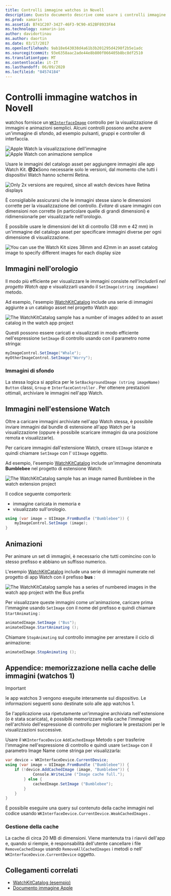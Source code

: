 ```yaml
---
title: Controlli immagine watchos in Novell
description: Questo documento descrive come usare i controlli immagine in un'applicazione watchos compilata con Novell. Viene illustrato il controllo WKInterfaceImage, il metodo seimagine, aggiungendo immagini a un'estensione del controllo, animazioni e altro ancora.
ms.prod: xamarin
ms.assetid: B741C207-3427-46F3-9C90-A52BF8933FA4
ms.technology: xamarin-ios
author: davidortinau
ms.author: daortin
ms.date: 03/17/2017
ms.openlocfilehash: 9ab18e643038d4a61b3b201295d4298f2b5e1adc
ms.sourcegitcommit: 93e6358aac2ade44e8b800f066405b8bc8df2510
ms.translationtype: MT
ms.contentlocale: it-IT
ms.lasthandoff: 06/09/2020
ms.locfileid: "84574184"
---
```

# <a name="watchos-image-controls-in-xamarin"></a>Controlli immagine watchos in Novell

watchos fornisce un [`WKInterfaceImage`](xref:WatchKit.WKInterfaceImage) controllo per la visualizzazione di immagini e animazioni semplici. Alcuni controlli possono anche avere un'immagine di sfondo, ad esempio pulsanti, gruppi e controller di interfaccia.

![](image-images/image-walkway.png "Apple Watch la visualizzazione dell'immagine") ![](image-images/image-animation.png "Apple Watch con animazione semplice")
<!-- watch image courtesy of http://infinitapps.com/bezel/ -->

Usare le immagini del catalogo asset per aggiungere immagini alle app Watch Kit.
**@2x**Sono necessarie solo le versioni, dal momento che tutti i dispositivi Watch hanno schermi Retina.

![](image-images/asset-universal-sml.png "Only 2x versions are required, since all watch devices have Retina displays")

È consigliabile assicurarsi che le immagini stesse siano le dimensioni corrette per la visualizzazione del controllo. *Evitare* di usare immagini con dimensioni non corrette (in particolare quelle di grandi dimensioni) e ridimensionarle per visualizzarle nell'orologio.

È possibile usare le dimensioni del kit di controllo (38 mm e 42 mm) in un'immagine del catalogo asset per specificare immagini diverse per ogni dimensione di visualizzazione.

![](image-images/asset-watch-sml.png "You can use the Watch Kit sizes 38mm and 42mm in an asset catalog image to specify different images for each display size")

## <a name="images-on-the-watch"></a>Immagini nell'orologio

Il modo più efficiente per visualizzare le immagini consiste *nell'includerli nel progetto Watch app* e visualizzarli usando il `SetImage(string imageName)` metodo.

Ad esempio, l'esempio [WatchKitCatalog](https://docs.microsoft.com/samples/xamarin/ios-samples/watchos-watchkitcatalog/) include una serie di immagini aggiunte a un catalogo asset nel progetto Watch app:

![](image-images/asset-whale-sml.png "The WatchKitCatalog sample has a number of images added to an asset catalog in the watch app project")

Questi possono essere caricati e visualizzati in modo efficiente nell'espressione `SetImage` di controllo usando con il parametro nome stringa:

```csharp
myImageControl.SetImage("Whale");
myOtherImageControl.SetImage("Worry");
```

### <a name="background-images"></a>Immagini di sfondo

La stessa logica si applica per le `SetBackgroundImage (string imageName)` `Button` classi, `Group` e `InterfaceController` . Per ottenere prestazioni ottimali, archiviare le immagini nell'app Watch.

## <a name="images-in-the-watch-extension"></a>Immagini nell'estensione Watch

Oltre a caricare immagini archiviate nell'app Watch stessa, è possibile inviare immagini dal bundle di estensione all'app Watch per la visualizzazione (oppure è possibile scaricare immagini da una posizione remota e visualizzarle).

Per caricare immagini dall'estensione Watch, creare `UIImage` istanze e quindi chiamare `SetImage` con l' `UIImage` oggetto.

Ad esempio, l'esempio [WatchKitCatalog](https://docs.microsoft.com/samples/xamarin/ios-samples/watchos-watchkitcatalog) include un'immagine denominata **Bumblebee** nel progetto di estensione Watch:

![](image-images/asset-bumblebee-sml.png "The WatchKitCatalog sample has an image named Bumblebee in the watch extension project")

Il codice seguente comporterà:

- immagine caricata in memoria e
- visualizzato sull'orologio.

```csharp
using (var image = UIImage.FromBundle ("Bumblebee")) {
    myImageControl.SetImage (image);
}
```

## <a name="animations"></a>Animazioni

Per animare un set di immagini, è necessario che tutti comincino con lo stesso prefisso e abbiano un suffisso numerico.

L'esempio [WatchKitCatalog](https://docs.microsoft.com/samples/xamarin/ios-samples/watchos-watchkitcatalog) include una serie di immagini numerate nel progetto di app Watch con il prefisso **bus** :

![](image-images/asset-bus-animation-sml.png "The WatchKitCatalog sample has a series of numbered images in the watch app project with the Bus prefix")

Per visualizzare queste immagini come un'animazione, caricare prima l'immagine usando `SetImage` con il nome del prefisso e quindi chiamare `StartAnimating` :

```csharp
animatedImage.SetImage ("Bus");
animatedImage.StartAnimating ();
```

Chiamare `StopAnimating` sul controllo immagine per arrestare il ciclo di animazione:

```csharp
animatedImage.StopAnimating ();
```

<a name="cache"></a>

## <a name="appendix-caching-images-watchos-1"></a>Appendice: memorizzazione nella cache delle immagini (watchos 1)

> [!IMPORTANT]
> le app watchos 3 vengono eseguite interamente sul dispositivo. Le informazioni seguenti sono destinate solo alle app watchos 1.

Se l'applicazione usa ripetutamente un'immagine archiviata nell'estensione (o è stata scaricata), è possibile memorizzare nella cache l'immagine nell'archivio dell'espressione di controllo per migliorare le prestazioni per le visualizzazioni successive.

Usare il `WKInterfaceDevice` `AddCachedImage` Metodo s per trasferire l'immagine nell'espressione di controllo e quindi usare `SetImage` con il parametro Image Name come stringa per visualizzarla:

```csharp
var device = WKInterfaceDevice.CurrentDevice;
using (var image = UIImage.FromBundle ("Bumblebee")) {
    if (!device.AddCachedImage (image, "Bumblebee")) {
            Console.WriteLine ("Image cache full.");
        } else {
            cachedImage.SetImage ("Bumblebee");
        }
    }
}
```

È possibile eseguire una query sul contenuto della cache immagini nel codice usando `WKInterfaceDevice.CurrentDevice.WeakCachedImages` .

### <a name="managing-the-cache"></a>Gestione della cache

La cache di circa 20 MB di dimensioni. Viene mantenuta tra i riavvii dell'app e, quando si riempie, è responsabilità dell'utente cancellare i file `RemoveCachedImage` usando `RemoveAllCachedImages` i metodi o nell' `WKInterfaceDevice.CurrentDevice` oggetto.

## <a name="related-links"></a>Collegamenti correlati

- [WatchKitCatalog (esempio)](https://docs.microsoft.com/samples/xamarin/ios-samples/watchos-watchkitcatalog)
- [Documento immagine Apple](https://developer.apple.com/documentation/watchkit/wkinterfaceimage)
